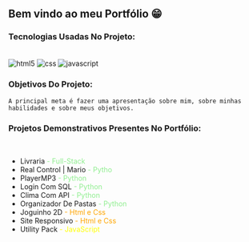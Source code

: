 ## Bem vindo ao meu Portfólio 😁

### Tecnologias Usadas No Projeto:

<div style="display: inline_block"><br/> 
    <img align="center" alt="html5" src="https://img.shields.io/badge/HTML5-E34F26?style=for-the-badge&logo=html5&logoColor=white"/>
    <img align="center" alt="css" src="https://img.shields.io/badge/CSS3-1572B6?style=for-the-badge&logo=css3&logoColor=white"/>
    <img align="center" alt="javascript" src="https://img.shields.io/badge/JavaScript-F7DF1E?style=for-the-badge&logo=javascript&logoColor=black"/>
</div>

### Objetivos Do Projeto:

    A principal meta é fazer uma apresentação sobre mim, sobre minhas habilidades e sobre meus objetivos.

### Projetos Demonstrativos Presentes No Portfólio:
<br>
<ul>
    <li>Livraria <span  style="color:lightgreen">- Full-Stack</span></li>
    <li>Real Control | Mario <span  style="color:lightgreen">- Pytho</span></li>
    <li>PlayerMP3 <span  style="color:lightgreen">- Python</span></li>
    <li>Login Com SQL <span style="color:lightgreen">- Python</span></li>
    <li>Clima Com API <span style="color:lightgreen">- Python</span></li>
    <li>Organizador De Pastas<span style="color:lightgreen"> - Python</span></li>
    <li>Joguinho 2D <span style="color:orange">- Html e Css</span></li>
    <li>Site Responsivo <span style="color:orange">- Html e Css</span></li>
    <li>Utility Pack <span style="color:yellow">- JavaScript</span></li>
</ul>
